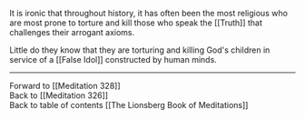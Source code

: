 It is ironic that throughout history, it has often been the most religious who are most prone to torture and kill those who speak the [[Truth]] that challenges their arrogant axioms. 

Little do they know that they are torturing and killing God's children in service of a [[False Idol]] constructed by human minds. 

___

Forward to [[Meditation 328]]  
Back to [[Meditation 326]]  
Back to table of contents [[The Lionsberg Book of Meditations]]  